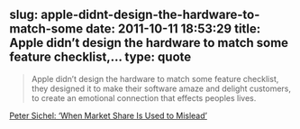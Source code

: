 slug: apple-didnt-design-the-hardware-to-match-some
date: 2011-10-11 18:53:29
title: Apple didn’t design the hardware to match some feature checklist,...
type: quote
---

> Apple didn’t design the hardware to match some feature checklist, they designed it to make their software amaze and delight customers, to create an emotional connection that effects peoples lives.

[Peter Sichel: ‘When Market Share Is Used to Mislead’](http://sustworks.blogspot.com/2011/10/when-market-share-is-used-to-mislead.html)
